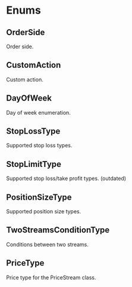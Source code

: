 # Enums

## OrderSide

Order side.

## CustomAction

Custom action.

## DayOfWeek

Day of week enumeration.

## StopLossType

Supported stop loss types.

## StopLimitType

Supported stop loss/take profit types. (outdated)

## PositionSizeType

Supported position size types.

## TwoStreamsConditionType

Conditions between two streams.

## PriceType

Price type for the PriceStream class.